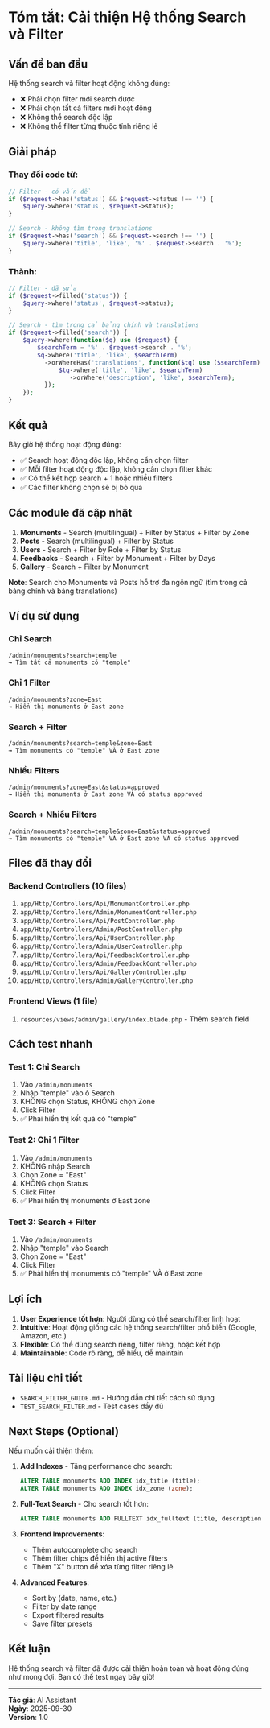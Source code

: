 # Tóm tắt: Cải thiện Hệ thống Search và Filter

## Vấn đề ban đầu

Hệ thống search và filter hoạt động không đúng:
- ❌ Phải chọn filter mới search được
- ❌ Phải chọn tất cả filters mới hoạt động
- ❌ Không thể search độc lập
- ❌ Không thể filter từng thuộc tính riêng lẻ

## Giải pháp

### Thay đổi code từ:
```php
// Filter - có vấn đề
if ($request->has('status') && $request->status !== '') {
    $query->where('status', $request->status);
}

// Search - không tìm trong translations
if ($request->has('search') && $request->search !== '') {
    $query->where('title', 'like', '%' . $request->search . '%');
}
```

### Thành:
```php
// Filter - đã sửa
if ($request->filled('status')) {
    $query->where('status', $request->status);
}

// Search - tìm trong cả bảng chính và translations
if ($request->filled('search')) {
    $query->where(function($q) use ($request) {
        $searchTerm = '%' . $request->search . '%';
        $q->where('title', 'like', $searchTerm)
          ->orWhereHas('translations', function($tq) use ($searchTerm) {
              $tq->where('title', 'like', $searchTerm)
                 ->orWhere('description', 'like', $searchTerm);
          });
    });
}
```

## Kết quả

Bây giờ hệ thống hoạt động đúng:
- ✅ Search hoạt động độc lập, không cần chọn filter
- ✅ Mỗi filter hoạt động độc lập, không cần chọn filter khác
- ✅ Có thể kết hợp search + 1 hoặc nhiều filters
- ✅ Các filter không chọn sẽ bị bỏ qua

## Các module đã cập nhật

1. **Monuments** - Search (multilingual) + Filter by Status + Filter by Zone
2. **Posts** - Search (multilingual) + Filter by Status
3. **Users** - Search + Filter by Role + Filter by Status
4. **Feedbacks** - Search + Filter by Monument + Filter by Days
5. **Gallery** - Search + Filter by Monument

**Note**: Search cho Monuments và Posts hỗ trợ đa ngôn ngữ (tìm trong cả bảng chính và bảng translations)

## Ví dụ sử dụng

### Chỉ Search
```
/admin/monuments?search=temple
→ Tìm tất cả monuments có "temple"
```

### Chỉ 1 Filter
```
/admin/monuments?zone=East
→ Hiển thị monuments ở East zone
```

### Search + Filter
```
/admin/monuments?search=temple&zone=East
→ Tìm monuments có "temple" VÀ ở East zone
```

### Nhiều Filters
```
/admin/monuments?zone=East&status=approved
→ Hiển thị monuments ở East zone VÀ có status approved
```

### Search + Nhiều Filters
```
/admin/monuments?search=temple&zone=East&status=approved
→ Tìm monuments có "temple" VÀ ở East zone VÀ có status approved
```

## Files đã thay đổi

### Backend Controllers (10 files)
1. `app/Http/Controllers/Api/MonumentController.php`
2. `app/Http/Controllers/Admin/MonumentController.php`
3. `app/Http/Controllers/Api/PostController.php`
4. `app/Http/Controllers/Admin/PostController.php`
5. `app/Http/Controllers/Api/UserController.php`
6. `app/Http/Controllers/Admin/UserController.php`
7. `app/Http/Controllers/Api/FeedbackController.php`
8. `app/Http/Controllers/Admin/FeedbackController.php`
9. `app/Http/Controllers/Api/GalleryController.php`
10. `app/Http/Controllers/Admin/GalleryController.php`

### Frontend Views (1 file)
1. `resources/views/admin/gallery/index.blade.php` - Thêm search field

## Cách test nhanh

### Test 1: Chỉ Search
1. Vào `/admin/monuments`
2. Nhập "temple" vào ô Search
3. KHÔNG chọn Status, KHÔNG chọn Zone
4. Click Filter
5. ✅ Phải hiển thị kết quả có "temple"

### Test 2: Chỉ 1 Filter
1. Vào `/admin/monuments`
2. KHÔNG nhập Search
3. Chọn Zone = "East"
4. KHÔNG chọn Status
5. Click Filter
6. ✅ Phải hiển thị monuments ở East zone

### Test 3: Search + Filter
1. Vào `/admin/monuments`
2. Nhập "temple" vào Search
3. Chọn Zone = "East"
4. Click Filter
5. ✅ Phải hiển thị monuments có "temple" VÀ ở East zone

## Lợi ích

1. **User Experience tốt hơn**: Người dùng có thể search/filter linh hoạt
2. **Intuitive**: Hoạt động giống các hệ thống search/filter phổ biến (Google, Amazon, etc.)
3. **Flexible**: Có thể dùng search riêng, filter riêng, hoặc kết hợp
4. **Maintainable**: Code rõ ràng, dễ hiểu, dễ maintain

## Tài liệu chi tiết

- `SEARCH_FILTER_GUIDE.md` - Hướng dẫn chi tiết cách sử dụng
- `TEST_SEARCH_FILTER.md` - Test cases đầy đủ

## Next Steps (Optional)

Nếu muốn cải thiện thêm:

1. **Add Indexes** - Tăng performance cho search:
   ```sql
   ALTER TABLE monuments ADD INDEX idx_title (title);
   ALTER TABLE monuments ADD INDEX idx_zone (zone);
   ```

2. **Full-Text Search** - Cho search tốt hơn:
   ```sql
   ALTER TABLE monuments ADD FULLTEXT idx_fulltext (title, description, history);
   ```

3. **Frontend Improvements**:
   - Thêm autocomplete cho search
   - Thêm filter chips để hiển thị active filters
   - Thêm "X" button để xóa từng filter riêng lẻ

4. **Advanced Features**:
   - Sort by (date, name, etc.)
   - Filter by date range
   - Export filtered results
   - Save filter presets

## Kết luận

Hệ thống search và filter đã được cải thiện hoàn toàn và hoạt động đúng như mong đợi. Bạn có thể test ngay bây giờ!

---

**Tác giả**: AI Assistant  
**Ngày**: 2025-09-30  
**Version**: 1.0

